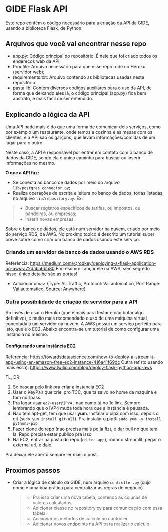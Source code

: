 # GIDE Flask API #

Este repo contém o código necessário para a criação da API da GIDE, usando a biblioteca Flask, de Python.

## Arquivos que você vai encontrar nesse repo ##
- app.py: Código principal do repositório. É nele que foi criado todos os endereços web da API;
- Procfile: Arquivo necessário para que esse repo rode no Heroku (servidor web);
- requirements.txt: Arquivo contendo as bibliotecas usadas neste repositório
- pasta lib: Contém diversos códigos auxiliares para o uso da API, de forma que deixando eles lá, o código principal
  (app.py) fica bem abstrato, e mais fácil de ser entendido.
  
## Explicando a lógica da API ##
Uma API nada mais é do que uma forma de comunicar dois serviços, como por exemplo um restaurante, onde
temos a cozinha e as mesas com os clientes, e a API são os garçons, que levam informações/comidas de um
lugar para o outro.

Neste caso, a API é responsável por entrar em contato com o banco de dados da GIDE, sendo ela o 
único caminho para buscar ou inserir informações no mesmo.

**O que a API faz:**
- Se conecta ao banco de dados por meio do arquivo `lib/postgres_connector.py`;
- Realiza operações de escrita e leitura no banco de dados, todas listadas no arquivo `lib/repository.py`. Ex:
>- Buscar registros especificos de tarifas, ou impostos, ou bandeiras, ou empresas;
>- Inserir novas empresas

Sobre o banco de dados, ele está num servidor na nuvem, criado por meio do serviço RDS, da AWS.
No proximo topico é descrito um tutorial super breve sobre como criar um banco de dados usando este serviço.

### Criando um servidor de banco de dados usando o AWS RDS ###
Referência: https://medium.com/@rodkey/deploying-a-flask-application-on-aws-a72daba6bb80
Em resumo: Lançar ele na AWS, sem segredo nisso, único detalhe são as portas!
- Adicionar uma> {Type: All Traffic, Protocol: Vai automatico, Port Range: Vai automatico, Source: Anywhere}

### Outra possibilidade de criação de servidor para a API ###
Ao invés de usar o Heroku (que é mais para testar e não botar algo definitivo), é muito mais 
recomendado o uso de uma máquina virtual, conectada a um servidor na nuvem. A AWS possui um serviço perfeito para
isto, que é o EC2. Abaixo encontra-se um tutorial de como configurar uma instância no mesmo:

#### Configurando uma instância EC2 ####

Referencia: https://towardsdatascience.com/how-to-deploy-a-streamlit-app-using-an-amazon-free-ec2-instance-416a41f69dc
Outra ref (to usando mais essa): https://www.twilio.com/blog/deploy-flask-python-app-aws

TL, DR:
1. Se basear pelo link pra criar a instancia EC2
2. Usar o KeyPair que criei pro TCC, que ta salvo no home da maquina e tbm no 1pass.
3. Pra logar usar ```ec2-user@IPV4``` , nao como tá no 1o link. Sempre lembrando que o IVP4 muda toda hora que a instancia é pausada.
4. Nao tem apt-get, tem que usar **yum**. Instalar o pip3 com isso, depois o git (```sudo yum install git-all```). Pra instalar o pip3: ```sudo yum -y install python3-pip```
5. Fazer clone do repo (nao precisa mais pq ja fiz), e dar pull no que tem la. Repo precisa estar publico pra isso
6. Na EC2, entrar na pasta do repo (```cd tcc-app```), rodar o streamlit, pegar o external url, e dale.
  
Pra deixar ele aberto sempre ler mais o post.

## Proximos passos ##
- Criar a lógica de calculo da GIDE, num arquivo `controller.py` (cujo nome é uma boa prática para
  centralizar as regras de negócio)
  >- Pra isso criar uma nova tabela, contendo as colunas de valores calculados;
  >- Adicionar classe no repository.py para comunicação com essa tabela;
  >- Adicionar os métodos de calculo no controller
  >- Adicionar novos endpoints na API para realizar o calculo
